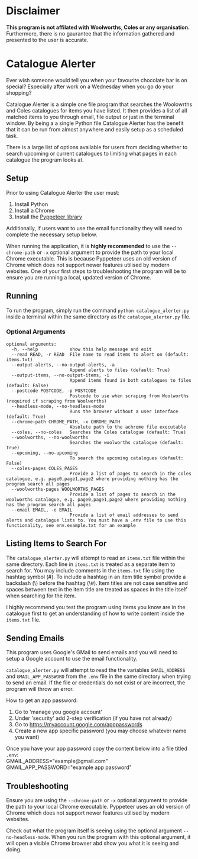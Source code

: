# Disclaimer
**This program is not affilated with Woolworths, Coles or any organisation.** Furthermore, there is no gaurantee that the information gathered and presented to the user is accurate.

# Catalogue Alerter
Ever wish someone would tell you when your favourite chocolate bar is on special? Especially after work on a Wednesday when you go do your shopping?

Catalogue Alerter is a simple one file program that searches the Woolowrths and Coles catalogues for items you have listed. It then provides a list of all matched items to you through email, file output or just in the terminal window. By being a a single Python file Catalogue Alerter has the benefit that it can be run from almost anywhere and easily setup as a scheduled task.

There is a large list of options available for users from deciding whether to search upcoming or current catalogues to limiting what pages in each catalogue the program looks at.

## Setup
Prior to using Catalogue Alerter the user must:
1. Install Python
2. Install a Chrome
3. Install the [Pyppeteer library](https://miyakogi.github.io/pyppeteer/)

Additionally, if users want to use the email functionality they will need to complete the necessary setup below.

When running the application, it is **highly recommended** to use the `--chrome-path` or `-x` optional argument to provide the path to your local Chrome executable. This is because Pyppeteer uses an old version of Chrome which does not support newer features utilised by modern websites. One of your first steps to troubleshooting the program will be to ensure you are running a local, updated version of Chrome.

## Running
To run the program, simply run the command `python catalogue_alerter.py` inside a terminal within the same directory as the `catalogue_alerter.py` file.

### Optional Arguments
```
optional arguments:
  -h, --help            show this help message and exit
  --read READ, -r READ  File name to read items to alert on (default: items.txt)
  --output-alerts, --no-output-alerts, -a
                        Append alerts to files (default: True)
  --output-items, --no-output-items, -i
                        Append items found in both catalogues to files (default: False)
  --postcode POSTCODE, -p POSTCODE
                        Postcode to use when scraping from Woolworths (required if scraping from Woolworths)
  --headless-mode, --no-headless-mode
                        Runs the browser without a user interface (default: True)
  --chrome-path CHROME_PATH, -x CHROME_PATH
                        Absolute path to the achrome file executable
  --coles, --no-coles   Searches the Coles catalogue (default: True)
  --woolworths, --no-woolworths
                        Searches the woolworths catalogue (default: True)
  --upcoming, --no-upcoming
                        To search the upcoming catalogues (default: False)
  --coles-pages COLES_PAGES
                        Provide a list of pages to search in the coles catalogue, e.g. page0,page1,page2 where providing nothing has the program search all pages
  --woolworths-pages WOOLWORTHS_PAGES
                        Provide a list of pages to search in the woolworths catalogue, e.g. page0,page1,page2 where providing nothing has the program search all pages
  --email EMAIL, -e EMAIL
                        Provide a list of email addresses to send alerts and catalogue lists to. You must have a .env file to use this functionality, see env.example.txt for an example
```


## Listing Items to Search For
The `catalogue_alerter.py` will attempt to read an `items.txt` file within the same directory. Each line in `items.txt` is treated as a separate item to search for. You may include comments in the `items.txt` file using the hashtag symbol (#). To include a hashtag in an item title symbol provide a backslash (\\) before the hashtag (\\#). Item titles are not case sensitive and spaces between text in the item title are treated as spaces in the title itself when searching for the item.

I highly recommend you test the program using items you know are in the catalogue first to get an understanding of how to write content inside the `items.txt` file.

## Sending Emails
This program uses Google's GMail to send emails and you will need to setup a Google account to use the email functionality.

`catalogue_alerter.py` will attempt to read the the variables `GMAIL_ADDRESS` and `GMAIL_APP_PASSWORD` from the `.env` file in the same directory when trying to send an email. If the file or credentials do not exist or are incorrect, the program will throw an error.

How to get an app password:
1. Go to 'manage you google account'
2. Under 'security' add 2-step verification (if you have not already)
3. Go to https://myaccount.google.com/apppasswords
4. Create a new app specific password (you may choose whatever name you want)

Once you have your app password copy the content below into a file titled `.env`: <br>
GMAIL_ADDRESS="example<span>@gmail.com" <br> <!-- a <span> is used here to prevent this line from becoming a hyperlink -->
GMAIL_APP_PASSWORD="example app password" <br>

## Troubleshooting
Ensure you are using the `--chrome-path` or `-x` optional argument to provide the path to your local Chrome executable. Pyppeteer uses an old version of Chrome which does not support newer features utilised by modern websites.

Check out what the program itself is seeing using the optional argument `--no-headless-mode`. When you run the program with this optional argument, it will open a visible Chrome browser abd show you what it is seeing and doing.
